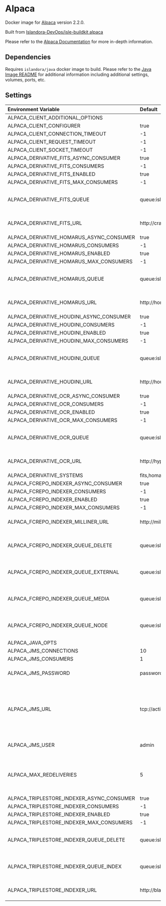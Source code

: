 # Alpaca

Docker image for [Alpaca] version 2.2.0.

Built from [Islandora-DevOps/isle-buildkit alpaca](https://github.com/Islandora-DevOps/isle-buildkit/tree/main/alpaca)

Please refer to the [Alpaca Documentation] for more in-depth information.

## Dependencies

Requires `islandora/java` docker image to build. Please refer to the
[Java Image README](../java/README.md) for additional information including
additional settings, volumes, ports, etc.

## Settings

| Environment Variable                      | Default                                                   | Description                                                             |
| :---------------------------------------- | :-------------------------------------------------------- | :---------------------------------------------------------------------- |
| ALPACA_CLIENT_ADDITIONAL_OPTIONS          |                                                           |                                                                         |
| ALPACA_CLIENT_CONFIGURER                  | true                                                      |                                                                         |
| ALPACA_CLIENT_CONNECTION_TIMEOUT          | -1                                                        |                                                                         |
| ALPACA_CLIENT_REQUEST_TIMEOUT             | -1                                                        |                                                                         |
| ALPACA_CLIENT_SOCKET_TIMEOUT              | -1                                                        |                                                                         |
| ALPACA_DERIVATIVE_FITS_ASYNC_CONSUMER     | true                                                      |                                                                         |
| ALPACA_DERIVATIVE_FITS_CONSUMERS          | -1                                                        |                                                                         |
| ALPACA_DERIVATIVE_FITS_ENABLED            | true                                                      |                                                                         |
| ALPACA_DERIVATIVE_FITS_MAX_CONSUMERS      | -1                                                        |                                                                         |
| ALPACA_DERIVATIVE_FITS_QUEUE              | queue:islandora-connector-fits                            | ActiveMQ Queue to consume from                                          |
| ALPACA_DERIVATIVE_FITS_URL                | http://crayfits:8080/                                     | Url of micro-service                                                    |
| ALPACA_DERIVATIVE_HOMARUS_ASYNC_CONSUMER  | true                                                      |                                                                         |
| ALPACA_DERIVATIVE_HOMARUS_CONSUMERS       | -1                                                        |                                                                         |
| ALPACA_DERIVATIVE_HOMARUS_ENABLED         | true                                                      |                                                                         |
| ALPACA_DERIVATIVE_HOMARUS_MAX_CONSUMERS   | -1                                                        |                                                                         |
| ALPACA_DERIVATIVE_HOMARUS_QUEUE           | queue:islandora-connector-homarus                         | ActiveMQ Queue to consume from                                          |
| ALPACA_DERIVATIVE_HOMARUS_URL             | http://homarus:8080/                                      | Url of micro-service                                                    |
| ALPACA_DERIVATIVE_HOUDINI_ASYNC_CONSUMER  | true                                                      |                                                                         |
| ALPACA_DERIVATIVE_HOUDINI_CONSUMERS       | -1                                                        |                                                                         |
| ALPACA_DERIVATIVE_HOUDINI_ENABLED         | true                                                      |                                                                         |
| ALPACA_DERIVATIVE_HOUDINI_MAX_CONSUMERS   | -1                                                        |                                                                         |
| ALPACA_DERIVATIVE_HOUDINI_QUEUE           | queue:islandora-connector-houdini                         | ActiveMQ Queue to consume from                                          |
| ALPACA_DERIVATIVE_HOUDINI_URL             | http://houdini:8080/                                      | Url of micro-service                                                    |
| ALPACA_DERIVATIVE_OCR_ASYNC_CONSUMER      | true                                                      |                                                                         |
| ALPACA_DERIVATIVE_OCR_CONSUMERS           | -1                                                        |                                                                         |
| ALPACA_DERIVATIVE_OCR_ENABLED             | true                                                      |                                                                         |
| ALPACA_DERIVATIVE_OCR_MAX_CONSUMERS       | -1                                                        |                                                                         |
| ALPACA_DERIVATIVE_OCR_QUEUE               | queue:islandora-connector-ocr                             | ActiveMQ Queue to consume from                                          |
| ALPACA_DERIVATIVE_OCR_URL                 | http://hypercube:8080/                                    | Url of micro-service                                                    |
| ALPACA_DERIVATIVE_SYSTEMS                 | fits,homarus,houdini,ocr                                  |                                                                         |
| ALPACA_FCREPO_INDEXER_ASYNC_CONSUMER      | true                                                      |                                                                         |
| ALPACA_FCREPO_INDEXER_CONSUMERS           | -1                                                        |                                                                         |
| ALPACA_FCREPO_INDEXER_ENABLED             | true                                                      |                                                                         |
| ALPACA_FCREPO_INDEXER_MAX_CONSUMERS       | -1                                                        |                                                                         |
| ALPACA_FCREPO_INDEXER_MILLINER_URL        | http://milliner:8000                                      | Url of micro-service                                                    |
| ALPACA_FCREPO_INDEXER_QUEUE_DELETE        | queue:islandora-indexing-fcrepo-delete                    | ActiveMQ Queue to consume from                                          |
| ALPACA_FCREPO_INDEXER_QUEUE_EXTERNAL      | queue:islandora-indexing-fcrepo-file-external             | ActiveMQ Queue to consume from                                          |
| ALPACA_FCREPO_INDEXER_QUEUE_MEDIA         | queue:islandora-indexing-fcrepo-media                     | ActiveMQ Queue to consume from                                          |
| ALPACA_FCREPO_INDEXER_QUEUE_NODE          | queue:islandora-indexing-fcrepo-content                   | ActiveMQ Queue to consume from                                          |
| ALPACA_JAVA_OPTS                          |                                                           |                                                                         |
| ALPACA_JMS_CONNECTIONS                    | 10                                                        |                                                                         |
| ALPACA_JMS_CONSUMERS                      | 1                                                         |                                                                         |
| ALPACA_JMS_PASSWORD                       | password                                                  | Password to authenticate with                                           |
| ALPACA_JMS_URL                            | tcp://activemq:61616                                      | The url for connecting to the ActiveMQ broker, shared by all components |
| ALPACA_JMS_USER                           | admin                                                     | User to authenticate as                                                 |
| ALPACA_MAX_REDELIVERIES                   | 5                                                         | Number of attempts to redeliver if an exception occurs                  |
| ALPACA_TRIPLESTORE_INDEXER_ASYNC_CONSUMER | true                                                      |                                                                         |
| ALPACA_TRIPLESTORE_INDEXER_CONSUMERS      | -1                                                        |                                                                         |
| ALPACA_TRIPLESTORE_INDEXER_ENABLED        | true                                                      |                                                                         |
| ALPACA_TRIPLESTORE_INDEXER_MAX_CONSUMERS  | -1                                                        |                                                                         |
| ALPACA_TRIPLESTORE_INDEXER_QUEUE_DELETE   | queue:islandora-indexing-triplestore-delete               | ActiveMQ Queue to consume from                                          |
| ALPACA_TRIPLESTORE_INDEXER_QUEUE_INDEX    | queue:islandora-indexing-triplestore-index                | ActiveMQ Queue to consume from                                          |
| ALPACA_TRIPLESTORE_INDEXER_URL            | http://blazegraph:8080/bigdata/namespace/islandora/sparql | Url of micro-service                                                    |

[Alpaca Documentation]: https://islandora.github.io/documentation/
[Alpaca]: https://github.com/Islandora/Alpaca

